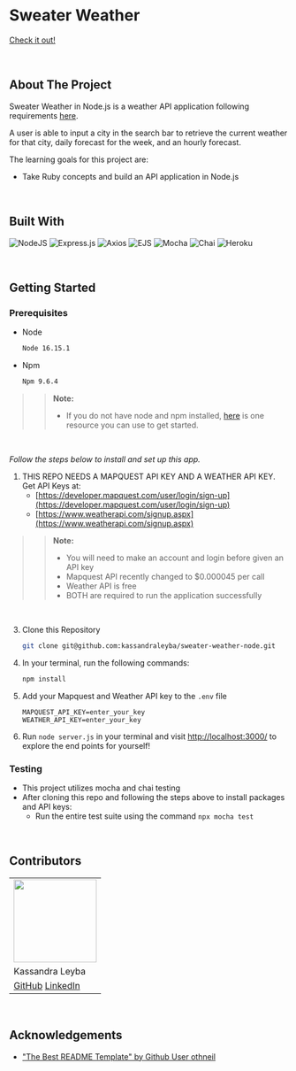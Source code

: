 # Sweater Weather
[Check it out!](https://young-refuge-34881-0294f9fc2b5b.herokuapp.com/)

<br />

## About The Project

Sweater Weather in Node.js is a weather API application following requirements [here](https://backend.turing.edu/module3/projects/sweater_weather/requirements).

A user is able to input a city in the search bar to retrieve the current weather for that city, daily forecast for the week, and an hourly forecast.

The learning goals for this project are:

* Take Ruby concepts and build an API application in Node.js

<br />

## Built With

![NodeJS](https://img.shields.io/badge/node.js-6DA55F?style=for-the-badge&logo=node.js&logoColor=white)
![Express.js](https://img.shields.io/badge/express.js-%23404d59.svg?style=for-the-badge&logo=express&logoColor=%2361DAFB)
![Axios](https://img.shields.io/badge/Axios-%2345B8D8.svg?style=for-the-badge&logo=axios&logoColor=white)
![EJS](https://img.shields.io/badge/EJS-%23E74C3C.svg?style=for-the-badge&logo=ejs&logoColor=white)
![Mocha](https://img.shields.io/badge/Mocha-%238D6748.svg?style=for-the-badge&logo=mocha&logoColor=white)
![Chai](https://img.shields.io/badge/Chai-%23A30701.svg?style=for-the-badge&logo=chai&logoColor=white)
![Heroku](https://img.shields.io/badge/Heroku-%23430098.svg?style=for-the-badge&logo=heroku&logoColor=white)

<br />

## Getting Started

### Prerequisites

* Node
  ```sh
  Node 16.15.1
  ```

* Npm
  ```sh
  Npm 9.6.4
  ```

 > > **Note:**
 > > - If you do not have node and npm installed, [here](https://mod0.turing.edu/computer-setup#install-node) is one resource you can use to get started.

<br />

_Follow the steps below to install and set up this app._

1. THIS REPO NEEDS A MAPQUEST API KEY AND A WEATHER API KEY. Get API Keys at:
   - [https://developer.mapquest.com/user/login/sign-up](https://developer.mapquest.com/user/login/sign-up)
   - [https://www.weatherapi.com/signup.aspx](https://www.weatherapi.com/signup.aspx)

  > > **Note:**
  > > - You will need to make an account and login before given an API key 
  > > - Mapquest API recently changed to $0.000045 per call 
  > > - Weather API is free
  > > - BOTH are required to run the application successfully

  <br />

3. Clone this Repository
   ```sh
   git clone git@github.com:kassandraleyba/sweater-weather-node.git
   ```
4. In your terminal, run the following commands:
    ```sh
    npm install
    ```
5. Add your Mapquest and Weather API key to the `.env` file
   ```.env
   MAPQUEST_API_KEY=enter_your_key
   WEATHER_API_KEY=enter_your_key
   ```
6. Run `node server.js` in your terminal and visit [http://localhost:3000/](http://localhost:3000/) to explore the end points for yourself!


### Testing

* This project utilizes mocha and chai testing
* After cloning this repo and following the steps above to install packages and API keys:
  * Run the entire test suite using the command `npx mocha test`

<br />

## Contributors

<table>
  <tr>
    <td><img src="https://avatars.githubusercontent.com/kassandraleyba" width="150" height="150"></td>
  </tr>
  <tr>
    <td>Kassandra Leyba</td>
  </tr>
  <tr>
    <td>
      <a href="https://github.com/kassandraleyba">GitHub</a> 
      <a href="https://www.linkedin.com/in/kassandra-leyba/">LinkedIn</a>
    </td>
  </tr>
</table>

<br />

## Acknowledgements
* ["The Best README Template" by Github User othneil](https://github.com/othneildrew/Best-README-Template)
